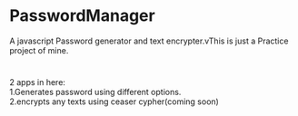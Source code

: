 # PasswordManager
A javascript Password generator and text encrypter.vThis is just a Practice project of mine. 
#
2 apps in here:\
1.Generates password using different options.\
2.encrypts any texts using ceaser cypher(coming soon)
